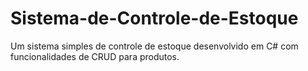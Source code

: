 # Sistema-de-Controle-de-Estoque
Um sistema simples de controle de estoque desenvolvido em C# com funcionalidades de CRUD para produtos.
